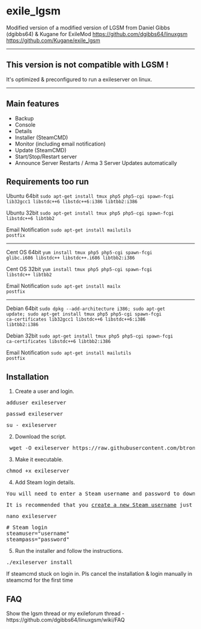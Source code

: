 # exile_lgsm
Modified version of a modified version of LGSM from Daniel Gibbs (dgibbs64) & Kugane for ExileMod
https://github.com/dgibbs64/linuxgsm
https://github.com/Kugane/exile_lgsm

-----------------------------------------------------------

<h2>This version is not compatible with LGSM !</h2>

It's optimized & preconfigured to run a exileserver on linux.

-----------------------------------------------------------
<h2>Main features</h2>
<ul>
	<li>Backup</li>
	<li>Console</li>
	<li>Details</li>
	<li>Installer (SteamCMD)</li>
	<li>Monitor (including email notification)</li>
	<li>Update (SteamCMD)</li>
	<li>Start/Stop/Restart server</li>
	<li>Announce Server Restarts / Arma 3 Server Updates automatically</li>
</ul>


<h2>Requirements too run</h2>
Ubuntu 64bit
  <code>sudo apt-get install tmux php5 php5-cgi spawn-fcgi lib32gcc1 libstdc++6 libstdc++6:i386 libtbb2:i386</code>

Ubuntu 32bit 
  <code>sudo apt-get install tmux php5 php5-cgi spawn-fcgi libstdc++6 libtbb2</code>

Email Notification
  <code>sudo apt-get install  mailutils postfix</code>
  
-----------
Cent OS 64bit
  <code>yum install tmux php5 php5-cgi spawn-fcgi glibc.i686 libstdc++ libstdc++.i686 libtbb2:i386</code>
  
Cent OS 32bit
   <code>yum install tmux php5 php5-cgi spawn-fcgi libstdc++ libtbb2</code>
   
Email Notification
  <code>sudo apt-get install mailx postfix</code>
   
-----------
Debian 64bit
<code>sudo dpkg --add-architecture i386; sudo apt-get update; sudo apt-get install tmux php5 php5-cgi spawn-fcgi ca-certificates lib32gcc1 libstdc++6 libstdc++6:i386 libtbb2:i386</code>

Debian 32bit
<code>sudo apt-get install tmux php5 php5-cgi spawn-fcgi ca-certificates libstdc++6 libtbb2:i386</code>

Email Notification
  <code>sudo apt-get install mailutils postfix</code>


<h2>Installation</h2>

1. Create a user and login.
<pre>adduser exileserver</pre>
<pre>passwd exileserver</pre>
<pre>su - exileserver</pre>

2. Download the script.
<pre> wget -O exileserver https://raw.githubusercontent.com/btronquo/arma3exile_lgsm/master/exileserver</pre>

3. Make it executable.
<pre>chmod +x exileserver</pre>

4. Add Steam login details.
<pre>You will need to enter a Steam username and password to download ARMA 3 dedicated server.</pre>
<pre>It is recommended that you <a href="https://store.steampowered.com/login/">create a new Steam username</a> just for the server.</pre>
<pre>nano exileserver</pre>
<pre># Steam login<br>steamuser="username"<br>steampass="password"</pre>

5. Run the installer and follow the instructions.
<pre>./exileserver install</pre>

If steamcmd stuck on login in. Pls cancel the installation & login manually in steamcmd for the first time
</div>



<h2>FAQ</h2>
Show the lgsm thread or my exileforum thread
- https://github.com/dgibbs64/linuxgsm/wiki/FAQ
